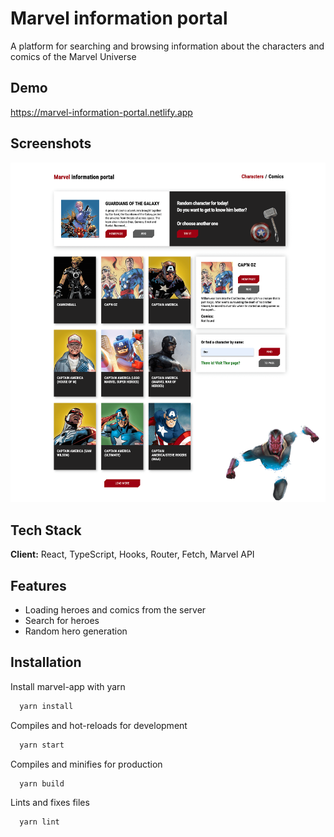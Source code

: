 # Marvel information portal

A platform for searching and browsing information about the characters and comics of the Marvel Universe

## Demo

<https://marvel-information-portal.netlify.app>

## Screenshots

![App Screenshot](./public/readme.png)

## Tech Stack

**Client:** React, TypeScript, Hooks, Router, Fetch, Marvel API

## Features

- Loading heroes and comics from the server
- Search for heroes
- Random hero generation

## Installation

Install marvel-app with yarn

```bash
  yarn install
```

Compiles and hot-reloads for development

```bash
  yarn start
```

Compiles and minifies for production

```bash
  yarn build
```

Lints and fixes files

```bash
  yarn lint
```


